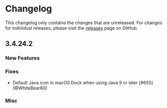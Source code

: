 # Changelog

This changelog only contains the changes that are unreleased. For changes for individual releases, please visit the
[releases](https://github.com/ATLauncher/ATLauncher/releases) page on GitHub.

## 3.4.24.2

### New Features

### Fixes
- Default Java icon in macOS Dock when using Java 9 or later [#655] (@WhiteBear60)

### Misc
